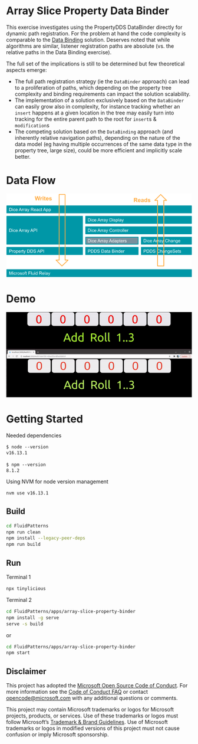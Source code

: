 # Array Slice Property Data Binder

This exercise investigates using the PropertyDDS DataBinder directly for dynamic path registration.
For the problem at hand the code complexity is comparable to the [Data Binding](../array-property-binding/) solution.
Deserves noted that while algorithms are similar, listener registration paths are absolute (vs. the relative paths in the Data Binding exercise). 

The full set of the implications is still to be determined but few theoretical aspects emerge:
- The full path registration strategy (ie the `DataBinder` approach) can lead to a proliferation of paths, which depending on the property tree complexity and binding requirements can impact the solution scalability. 
- The implementation of a solution exclusively based on the `DataBinder` can easily grow also in complexity, for instance tracking whether an `insert` happens at a given location in the tree may easily turn into tracking for the entire parent path to the root for `insert`s & `modification`s
- The competing solution based on the `DataBinding` approach (and inherently relative navigation paths), depending on the nature of the data model (eg having multiple occurrences of the  same data type in the property tree, large size), could be more efficient and implicitly scale better.


# Data Flow

![Data Flow](./doc/img/data-flow-er-2.png)

# Demo

![Video](./doc/img/arraySliceBinding.gif)

# Getting Started

Needed dependencies
```
$ node --version
v16.13.1

$ npm --version
8.1.2
```

Using NVM for node version management
```sh
nvm use v16.13.1
```
## Build

```sh
cd FluidPatterns
npm run clean
npm install --legacy-peer-deps
npm run build
```


## Run

Terminal 1

```sh
npx tinylicious
```

Terminal 2

```sh
cd FluidPatterns/apps/array-slice-property-binder
npm install -g serve
serve -s build
```
or

```sh
cd FluidPatterns/apps/array-slice-property-binder
npm start
```

## Disclaimer

This project has adopted the [Microsoft Open Source Code of Conduct](https://opensource.microsoft.com/codeofconduct/).
For more information see the [Code of Conduct FAQ](https://opensource.microsoft.com/codeofconduct/faq/) or contact
[opencode@microsoft.com](mailto:opencode@microsoft.com) with any additional questions or comments.

This project may contain Microsoft trademarks or logos for Microsoft projects, products, or services. Use of these
trademarks or logos must follow Microsoft’s [Trademark & Brand Guidelines](https://www.microsoft.com/trademarks). Use of
Microsoft trademarks or logos in modified versions of this project must not cause confusion or imply Microsoft
sponsorship.
